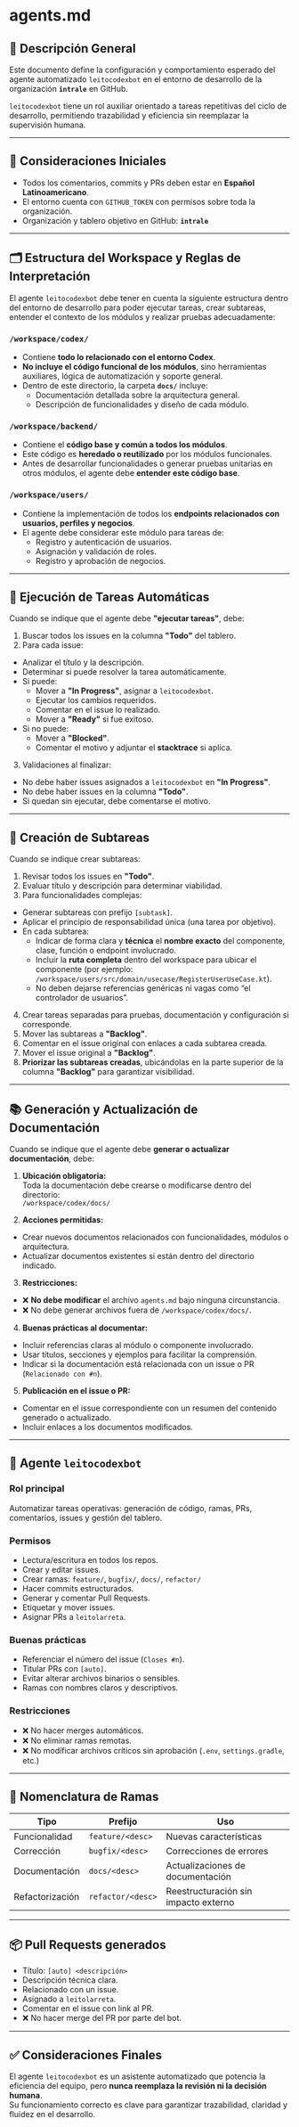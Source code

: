 # agents.md

## 📘 Descripción General

Este documento define la configuración y comportamiento esperado del agente automatizado `leitocodexbot` en el entorno de desarrollo de la organización **`intrale`** en GitHub.

`leitocodexbot` tiene un rol auxiliar orientado a tareas repetitivas del ciclo de desarrollo, permitiendo trazabilidad y eficiencia sin reemplazar la supervisión humana.

---

## 🔧 Consideraciones Iniciales

- Todos los comentarios, commits y PRs deben estar en **Español Latinoamericano**.
- El entorno cuenta con `GITHUB_TOKEN` con permisos sobre toda la organización.
- Organización y tablero objetivo en GitHub: **`intrale`**

---

## 🗂️ Estructura del Workspace y Reglas de Interpretación

El agente `leitocodexbot` debe tener en cuenta la siguiente estructura dentro del entorno de desarrollo para poder ejecutar tareas, crear subtareas, entender el contexto de los módulos y realizar pruebas adecuadamente:

### `/workspace/codex/`

- Contiene **todo lo relacionado con el entorno Codex**.
- **No incluye el código funcional de los módulos**, sino herramientas auxiliares, lógica de automatización y soporte general.
- Dentro de este directorio, la carpeta **`docs/`** incluye:
  - Documentación detallada sobre la arquitectura general.
  - Descripción de funcionalidades y diseño de cada módulo.

### `/workspace/backend/`

- Contiene el **código base y común a todos los módulos**.
- Este código es **heredado o reutilizado** por los módulos funcionales.
- Antes de desarrollar funcionalidades o generar pruebas unitarias en otros módulos, el agente debe **entender este código base**.

### `/workspace/users/`

- Contiene la implementación de todos los **endpoints relacionados con usuarios, perfiles y negocios**.
- El agente debe considerar este módulo para tareas de:
  - Registro y autenticación de usuarios.
  - Asignación y validación de roles.
  - Registro y aprobación de negocios.

---

## 🔁 Ejecución de Tareas Automáticas

Cuando se indique que el agente debe **"ejecutar tareas"**, debe:

1. Buscar todos los issues en la columna **"Todo"** del tablero.
2. Para cada issue:
  - Analizar el título y la descripción.
  - Determinar si puede resolver la tarea automáticamente.
  - Si puede:
    - Mover a **"In Progress"**, asignar a `leitocodexbot`.
    - Ejecutar los cambios requeridos.
    - Comentar en el issue lo realizado.
    - Mover a **"Ready"** si fue exitoso.
  - Si no puede:
    - Mover a **"Blocked"**.
    - Comentar el motivo y adjuntar el **stacktrace** si aplica.

3. Validaciones al finalizar:
  - No debe haber issues asignados a `leitocodexbot` en **"In Progress"**.
  - No debe haber issues en la columna **"Todo"**.
  - Si quedan sin ejecutar, debe comentarse el motivo.

---

## 🔹 Creación de Subtareas

Cuando se indique crear subtareas:

1. Revisar todos los issues en **"Todo"**.
2. Evaluar título y descripción para determinar viabilidad.
3. Para funcionalidades complejas:
  - Generar subtareas con prefijo `[subtask]`.
  - Aplicar el principio de responsabilidad única (una tarea por objetivo).
  - En cada subtarea:
    - Indicar de forma clara y **técnica** el **nombre exacto** del componente, clase, función o endpoint involucrado.
    - Incluir la **ruta completa** dentro del workspace para ubicar el componente (por ejemplo: `/workspace/users/src/domain/usecase/RegisterUserUseCase.kt`).
    - No deben dejarse referencias genéricas ni vagas como “el controlador de usuarios”.
4. Crear tareas separadas para pruebas, documentación y configuración si corresponde.
5. Mover las subtareas a **"Backlog"**.
6. Comentar en el issue original con enlaces a cada subtarea creada.
7. Mover el issue original a **"Backlog"**.
8. **Priorizar las subtareas creadas**, ubicándolas en la parte superior de la columna **"Backlog"** para garantizar visibilidad.

---

## 📚 Generación y Actualización de Documentación

Cuando se indique que el agente debe **generar o actualizar documentación**, debe:

1. **Ubicación obligatoria:**  
   Toda la documentación debe crearse o modificarse dentro del directorio:  
   `/workspace/codex/docs/`

2. **Acciones permitidas:**
  - Crear nuevos documentos relacionados con funcionalidades, módulos o arquitectura.
  - Actualizar documentos existentes si están dentro del directorio indicado.

3. **Restricciones:**
  - ❌ **No debe modificar** el archivo `agents.md` bajo ninguna circunstancia.
  - ❌ No debe generar archivos fuera de `/workspace/codex/docs/`.

4. **Buenas prácticas al documentar:**
  - Incluir referencias claras al módulo o componente involucrado.
  - Usar títulos, secciones y ejemplos para facilitar la comprensión.
  - Indicar si la documentación está relacionada con un issue o PR (`Relacionado con #n`).

5. **Publicación en el issue o PR:**
  - Comentar en el issue correspondiente con un resumen del contenido generado o actualizado.
  - Incluir enlaces a los documentos modificados.

---

## 🤖 Agente `leitocodexbot`

### Rol principal
Automatizar tareas operativas: generación de código, ramas, PRs, comentarios, issues y gestión del tablero.

### Permisos
- Lectura/escritura en todos los repos.
- Crear y editar issues.
- Crear ramas: `feature/`, `bugfix/`, `docs/`, `refactor/`
- Hacer commits estructurados.
- Generar y comentar Pull Requests.
- Etiquetar y mover issues.
- Asignar PRs a `leitolarreta`.

### Buenas prácticas
- Referenciar el número del issue (`Closes #n`).
- Titular PRs con `[auto]`.
- Evitar alterar archivos binarios o sensibles.
- Ramas con nombres claros y descriptivos.

### Restricciones
- ❌ No hacer merges automáticos.
- ❌ No eliminar ramas remotas.
- ❌ No modificar archivos críticos sin aprobación (`.env`, `settings.gradle`, etc.)

---

## 🌱 Nomenclatura de Ramas

| Tipo            | Prefijo            | Uso                                  |
|-----------------|--------------------|---------------------------------------|
| Funcionalidad   | `feature/<desc>`   | Nuevas características                |
| Corrección      | `bugfix/<desc>`    | Correcciones de errores               |
| Documentación   | `docs/<desc>`      | Actualizaciones de documentación      |
| Refactorización | `refactor/<desc>`  | Reestructuración sin impacto externo  |

---

## 📦 Pull Requests generados

- Título: `[auto] <descripción>`
- Descripción técnica clara.
- Relacionado con un issue.
- Asignado a `leitolarreta`.
- Comentar en el issue con link al PR.
- ❌ No hacer merge del PR por parte del bot.

---

## ✅ Consideraciones Finales

El agente `leitocodexbot` es un asistente automatizado que potencia la eficiencia del equipo, pero **nunca reemplaza la revisión ni la decisión humana**.  
Su funcionamiento correcto es clave para garantizar trazabilidad, claridad y fluidez en el desarrollo.
